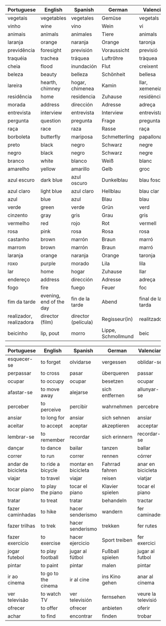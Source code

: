 

| Portuguese         | English           | Spanish           | German            | Valencian          | Italian            |
|--------------------|-------------------|-------------------|-------------------|--------------------|---------------------|
| vegetais           | vegetables        | vegetales         | Gemüse            | vegetals           | verdure             |
| vinho              | wine              | vino              | Wein              | vi               | vino                |
| animais            | animals           | animales          | Tiere             | animals            | animali             |
| laranja            | orange            | naranja           | Orange            | taronja            | arancia             |
| previdência        | foresight         | previsión         | Voraussicht       | previsió           | previdenza          |
| traquéia           | trachea            | tráquea           | Luftröhre        | tràquea            | trachea             |
| cheia              | flood             | inundación        | Flut              | creixent           | piena               |
| beleza             | beauty            | belleza           | Schönheit         | bellesa            | bellezza            |
| lareira            | hearth, chimney   | hogar, chimenea   | Kamin             | llar, xemeneia     | camino, camino         |
| residência         | home              | residencia        | Zuhause           | residència         | residenza           |
| morada             | address           | dirección         | Adresse           | adreça             | indirizzo           |
| entrevista         | interview         | entrevista        | Interview         | entrevista         | intervista           |
| pergunta           | question          | pregunta          | Frage             | pregunta           | domanda            |
| raça               | race              | raza              | Rasse             | raça               | razza              |
| borboleta          | butterfly         | mariposa          | Schmetterling     | papallona          | farfalla            |
| preto              | black             | negro             | Schwarz           | negre              | nero               |
| negro              | black             | negro             | Schwarz           | negre              | nero               |
| branco             | white             | blanco            | Weiß              | blanc              | bianco              |
| amarelho           | yellow            | amarillo          | Gelb              | groc               | giallo              |
| azul escuro        | dark blue         | azul oscuro       | Dunkelblau        | blau fosc          | blu scuro           |
| azul claro         | light blue        | azul claro        | Hellblau          | blau clar          | blu chiaro          |
| azul              | blue              | azul              | Blau              | blau              | blu               |
| verde              | green             | verde             | Grün              | verd               | verde              |
| cinzento           | gray              | gris              | Grau              | gris               | grigio             |
| vermelho           | red               | rojo              | Rot               | vermell            | rosso              |
| rosa               | pink              | rosa              | Rosa              | rosa               | rosa               |
| castanho           | brown             | marrón           | Braun             | marró              | marrone            |
| marrom             | brown             | marrón           | Braun             | marró              | marrone            |
| laranja            | orange            | naranja           | Orange            | taronja            | arancia             |
| roxo               | purple            | morado           | Lila              | lila               | viola              |
| lar               | home              | hogar            | Zuhause           | llar             | casa              |
| endereço           | address           | dirección         | Adresse           | adreça             | indirizzo           |
| fogo               | fire              | fuego             | Feuer             | foc               | fuoco              |
| fim da tarde       | evening, end of the day | fin de la tarde | Abend            | final de la tarda | fine del giorno    |
| realizador, realizadora | director (film)  | director (película)| Regisseur(in)  | realitzador(a)    | regista (film)      |
| beicinho           | lip, pout         | morro            | Lippe, Schmollmund | beic              | labbro, muso       |













| Portuguese         | English           | Spanish           | German            | Valencian          | Italian            |
|--------------------|-------------------|-------------------|-------------------|--------------------|---------------------|
| esquecer-se        | to forget         | olvidarse         | vergessen         | oblidar-se         | dimenticare        |
| perpassar          | to cross          | pasar             | überqueren        | passar             | attraversare       |
| ocupar             | to occupy         | ocupar            | besetzen          | ocupar             | occupare           |
| afastar-se         | to move away      | alejarse          | sich entfernen    | allunyar-se        | allontanarsi       |
| perceber           | to perceive       | percibir          | wahrnehmen       | percebre           | percepire          |
| ansiar             | to long for       | ansiar            | sich sehnen       | ansiar             | anelare            |
| aceitar           | to accept         | aceptar           | akzeptieren      | acceptar          | accettare          |
| lembrar-se         | to remember       | recordar          | sich erinnern     | recordar-se        | ricordare          |
| dançar            | to dance          | bailar            | tanzen            | ballar            | ballare            |
| correr            | to run            | correr            | rennen            | córrer            | correre            |
| andar de bicicleta| to ride a bicycle | montar en bicicleta| Fahrrad fahren   | anar en bicicleta | andare in bicicletta|
| viajar            | to travel         | viajar            | reisen            | viatjar           | viaggiare          |
| tocar piano       | to play the piano  | tocar el piano    | Klavier spielen   | tocar el piano    | suonare il pianoforte|
| tratar            | to treat          | tratar            | behandeln         | tractar           | trattare           |
| fazer caminhadas  | to hike           | hacer senderismo  | wandern           | fer caminades     | fare passeggiate   |
| fazer trilhas     | to trek           | hacer senderismo  | trekken           | fer rutes         | fare trekking      |
| fazer exercício   | to exercise       | hacer ejercicio   | Sport treiben     | fer exercici      | fare esercizio     |
| jogar futebol     | to play football  | jugar al fútbol    | Fußball spielen   | jugar al futbol   | giocare a calcio   |
| pintar            | to paint          | pintar            | malen             | pintar            | dipingere          |
| ir ao cinema      | to go to the cinema| ir al cine       | ins Kino gehen    | anar al cinema    | andare al cinema   |
| ver televisão     | to watch TV       | ver televisión    | fernsehen         | veure la televisió| guardare la televisione|
| ofrecer           | to offer          | ofrecer           | anbieten          | oferir            | offrire            |
| achar             | to find           | encontrar         | finden            | trobar            | trovare            |
